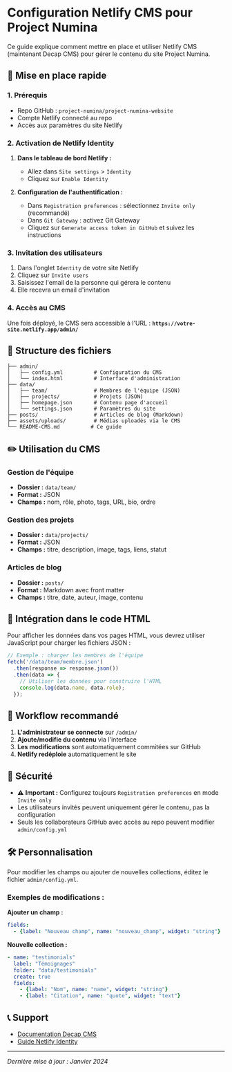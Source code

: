 # Configuration Netlify CMS pour Project Numina

Ce guide explique comment mettre en place et utiliser Netlify CMS (maintenant Decap CMS) pour gérer le contenu du site Project Numina.

## 🚀 Mise en place rapide

### 1. Prérequis
- Repo GitHub : `project-numina/project-numina-website`
- Compte Netlify connecté au repo
- Accès aux paramètres du site Netlify

### 2. Activation de Netlify Identity

1. **Dans le tableau de bord Netlify :**
   - Allez dans `Site settings` > `Identity`
   - Cliquez sur `Enable Identity`

2. **Configuration de l'authentification :**
   - Dans `Registration preferences` : sélectionnez `Invite only` (recommandé)
   - Dans `Git Gateway` : activez Git Gateway
   - Cliquez sur `Generate access token in GitHub` et suivez les instructions

### 3. Invitation des utilisateurs

1. Dans l'onglet `Identity` de votre site Netlify
2. Cliquez sur `Invite users`
3. Saisissez l'email de la personne qui gérera le contenu
4. Elle recevra un email d'invitation

### 4. Accès au CMS

Une fois déployé, le CMS sera accessible à l'URL : **`https://votre-site.netlify.app/admin/`**

## 📁 Structure des fichiers

```
├── admin/
│   ├── config.yml          # Configuration du CMS
│   └── index.html          # Interface d'administration
├── data/
│   ├── team/               # Membres de l'équipe (JSON)
│   ├── projects/           # Projets (JSON) 
│   ├── homepage.json       # Contenu page d'accueil
│   └── settings.json       # Paramètres du site
├── posts/                  # Articles de blog (Markdown)
├── assets/uploads/         # Médias uploadés via le CMS
└── README-CMS.md          # Ce guide
```

## ✏️ Utilisation du CMS

### Gestion de l'équipe
- **Dossier :** `data/team/`
- **Format :** JSON
- **Champs :** nom, rôle, photo, tags, URL, bio, ordre

### Gestion des projets
- **Dossier :** `data/projects/`
- **Format :** JSON
- **Champs :** titre, description, image, tags, liens, statut

### Articles de blog
- **Dossier :** `posts/`
- **Format :** Markdown avec front matter
- **Champs :** titre, date, auteur, image, contenu

## 🔧 Intégration dans le code HTML

Pour afficher les données dans vos pages HTML, vous devrez utiliser JavaScript pour charger les fichiers JSON :

```javascript
// Exemple : charger les membres de l'équipe
fetch('/data/team/membre.json')
  .then(response => response.json())
  .then(data => {
    // Utiliser les données pour construire l'HTML
    console.log(data.name, data.role);
  });
```

## 📝 Workflow recommandé

1. **L'administrateur se connecte** sur `/admin/`
2. **Ajoute/modifie du contenu** via l'interface
3. **Les modifications** sont automatiquement commitées sur GitHub
4. **Netlify redéploie** automatiquement le site

## 🔐 Sécurité

- ⚠️ **Important :** Configurez toujours `Registration preferences` en mode `Invite only`
- Les utilisateurs invités peuvent uniquement gérer le contenu, pas la configuration
- Seuls les collaborateurs GitHub avec accès au repo peuvent modifier `admin/config.yml`

## 🛠️ Personnalisation

Pour modifier les champs ou ajouter de nouvelles collections, éditez le fichier `admin/config.yml`.

### Exemples de modifications :

**Ajouter un champ :**
```yaml
fields:
  - {label: "Nouveau champ", name: "nouveau_champ", widget: "string"}
```

**Nouvelle collection :**
```yaml
- name: "testimonials"
  label: "Témoignages"
  folder: "data/testimonials"
  create: true
  fields:
    - {label: "Nom", name: "name", widget: "string"}
    - {label: "Citation", name: "quote", widget: "text"}
```

## 📞 Support

- [Documentation Decap CMS](https://decapcms.org/docs/)
- [Guide Netlify Identity](https://docs.netlify.com/visitor-access/identity/)

---

*Dernière mise à jour : Janvier 2024* 